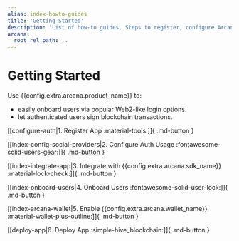```yaml
---
alias: index-howto-guides
title: 'Getting Started'
description: 'List of how-to guides. Steps to register, configure Arcana Auth usage with the dashboard, integrate app, onboard users, perform Web3 wallet ops and sign blockchain transactions.'
arcana:
  root_rel_path: ..
---
```


# Getting Started

Use {{config.extra.arcana.product_name}} to:

* easily onboard users via popular Web2-like login options.
* let authenticated users sign blockchain transactions.

[[configure-auth|1. Register App :material-tools:]]{ .md-button }

[[index-config-social-providers|2. Configure Auth Usage :fontawesome-solid-users-gear:]]{ .md-button }

[[index-integrate-app|3. Integrate with {{config.extra.arcana.sdk_name}} :material-lock-check:]]{ .md-button }

[[index-onboard-users|4. Onboard Users :fontawesome-solid-user-lock:]]{ .md-button }

[[index-arcana-wallet|5. Enable {{config.extra.arcana.wallet_name}} :material-wallet-plus-outline:]]{ .md-button }

[[deploy-app|6. Deploy App :simple-hive_blockchain:]]{ .md-button }
